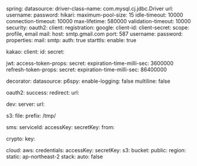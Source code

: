 spring:
  datasource:
    driver-class-name: com.mysql.cj.jdbc.Driver
    url: 
    username: 
    password: 
    hikari:
      maximum-pool-size: 15
      idle-timeout: 10000
      connection-timeout: 10000
      max-lifetime: 580000
      validation-timeout: 10000
  security:
    oauth2:
      client:
        registration:
          google:
            client-id: 
            client-secret: 
            scope: profile, email
  mail:
    host: smtp.gmail.com
    port: 587
    username: 
    password: 
    properties:
      mail:
        smtp:
          auth: true
          starttls:
            enable: true

kakao:
  client:
    id: 
    secret: 

jwt:
  access-token-props:
    secret: 
    expiration-time-milli-sec: 3600000
  refresh-token-props:
    secret: 
    expiration-time-milli-sec: 86400000

decorator:
  datasource:
    p6spy:
      enable-logging: false
      multiline: false

oauth2:
  success:
    redirect:
      url:

dev:
  server:
    url: 

s3:
  file:
    prefix: /tmp/

sms:
  serviceId: 
  accessKey: 
  secretKey: 
  from: 

crypto:
  key: 


cloud:
  aws:
    credentials:
      accessKey: 
      secretKey: 
    s3:
      bucket: 
      public: 
    region:
      static: ap-northeast-2
    stack:
      auto: false